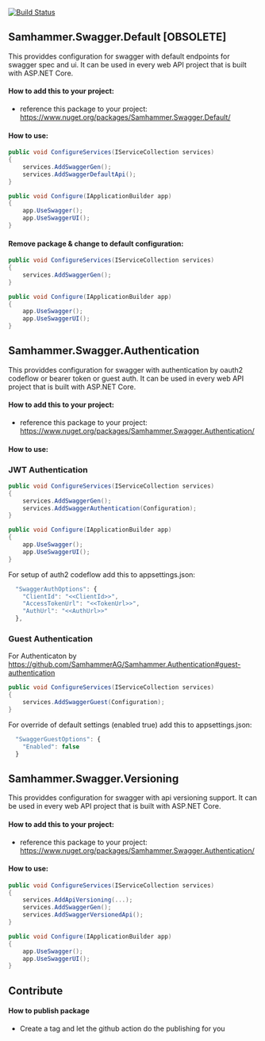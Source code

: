 ﻿[![Build Status](https://travis-ci.com/SamhammerAG/Samhammer.Swagger.svg?branch=master)](https://travis-ci.com/SamhammerAG/Samhammer.Swagger)

## Samhammer.Swagger.Default [OBSOLETE]

This providdes configuration for swagger with default endpoints for swagger spec and ui.
It can be used in every web API project that is built with ASP.NET Core.

#### How to add this to your project:
- reference this package to your project: https://www.nuget.org/packages/Samhammer.Swagger.Default/

#### How to use:

```csharp
public void ConfigureServices(IServiceCollection services)
{
    services.AddSwaggerGen();
    services.AddSwaggerDefaultApi();
}

public void Configure(IApplicationBuilder app)
{
    app.UseSwagger();
    app.UseSwaggerUI();
}
```

#### Remove package & change to default configuration:

```csharp
public void ConfigureServices(IServiceCollection services)
{
    services.AddSwaggerGen();
}

public void Configure(IApplicationBuilder app)
{
    app.UseSwagger();
    app.UseSwaggerUI();
}
```


## Samhammer.Swagger.Authentication

This providdes configuration for swagger with authentication by oauth2 codeflow or bearer token or guest auth.
It can be used in every web API project that is built with ASP.NET Core.

#### How to add this to your project:
- reference this package to your project: https://www.nuget.org/packages/Samhammer.Swagger.Authentication/

#### How to use:

### JWT Authentication

```csharp
public void ConfigureServices(IServiceCollection services)
{
    services.AddSwaggerGen();
    services.AddSwaggerAuthentication(Configuration);
}

public void Configure(IApplicationBuilder app)
{
    app.UseSwagger();
    app.UseSwaggerUI();
}
```

For setup of auth2 codeflow add this to appsettings.json:
```js
  "SwaggerAuthOptions": {
    "ClientId": "<<ClientId>>",
    "AccessTokenUrl": "<<TokenUrl>>",
    "AuthUrl": "<<AuthUrl>>"
  },
```

### Guest Authentication
For Authenticaton by https://github.com/SamhammerAG/Samhammer.Authentication#guest-authentication

```csharp
public void ConfigureServices(IServiceCollection services)
{
    services.AddSwaggerGuest(Configuration);
}
```

For override of default settings (enabled true) add this to appsettings.json:
```js
  "SwaggerGuestOptions": {
    "Enabled": false
  }
```

## Samhammer.Swagger.Versioning

This providdes configuration for swagger with api versioning support.
It can be used in every web API project that is built with ASP.NET Core.

#### How to add this to your project:
- reference this package to your project: https://www.nuget.org/packages/Samhammer.Swagger.Authentication/

#### How to use:

```csharp
public void ConfigureServices(IServiceCollection services)
{
    services.AddApiVersioning(...);
    services.AddSwaggerGen();
    services.AddSwaggerVersionedApi();
}

public void Configure(IApplicationBuilder app)
{
    app.UseSwagger();
    app.UseSwaggerUI();
}
```

## Contribute

#### How to publish package
- Create a tag and let the github action do the publishing for you
